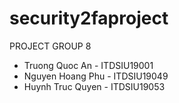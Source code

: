 # security2faproject
PROJECT GROUP 8
- Truong Quoc An - ITDSIU19001
- Nguyen Hoang Phu - ITDSIU19049
- Huynh Truc Quyen - ITDSIU19053
